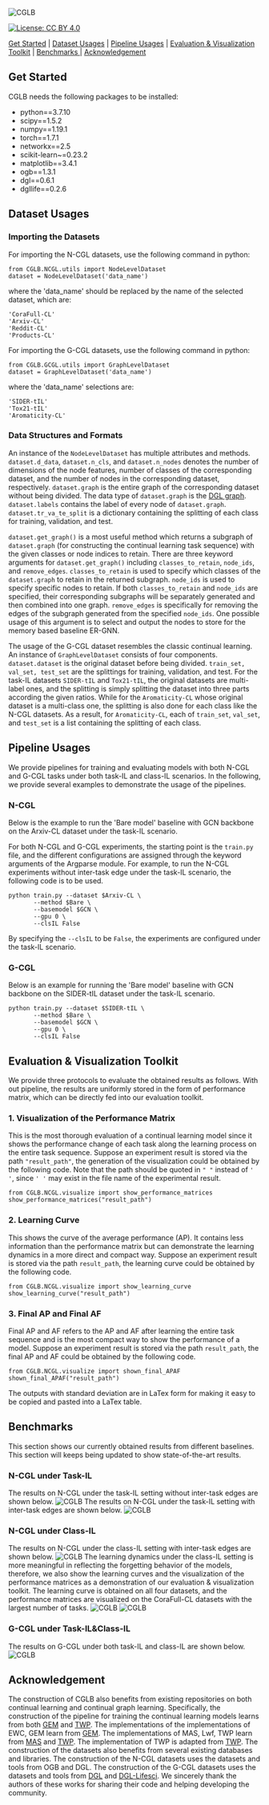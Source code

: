 ![CGLB](https://github.com/QueuQ/CGLB/blob/master/figures/logo2.png)

[![License: CC BY 4.0](https://img.shields.io/badge/License-CC_BY_4.0-lightgrey.svg)](https://creativecommons.org/licenses/by-nc/4.0/)

 <tr><td colspan="4"> <a href="#Get-Started">Get Started</a></td></tr> | <tr><td colspan="4"> <a href="#Dataset-Usages">Dataset Usages</a></td></tr> | <tr><td colspan="4"> <a href="#Pipeline-Usages">Pipeline Usages</a></td></tr> | <tr><td colspan="4"> <a href="#Evaluation-&-Visualization-Toolkit">Evaluation & Visualization Toolkit</a></td></tr> | <tr><td colspan="4"> <a href="#Benchmarks"> Benchmarks </a></td></tr> | <tr><td colspan="4"> <a href="#Acknowledgement"> Acknowledgement </a></td></tr>

 ## Get Started
 
 CGLB needs the following packages to be installed:
 
* python==3.7.10
* scipy==1.5.2
* numpy==1.19.1
* torch==1.7.1
* networkx==2.5
* scikit-learn~=0.23.2
* matplotlib==3.4.1
* ogb==1.3.1
* dgl==0.6.1
* dgllife==0.2.6
 
 ## Dataset Usages
 
 ### Importing the Datasets
 For importing the N-CGL datasets, use the following command in python:
 
 ```
 from CGLB.NCGL.utils import NodeLevelDataset
 dataset = NodeLevelDataset('data_name')
```
 
 where the 'data_name' should be replaced by the name of the selected dataset, which are:
 
 ```
 'CoraFull-CL'
 'Arxiv-CL'
 'Reddit-CL'
 'Products-CL'
 ```
 
 For importing the G-CGL datasets, use the following command in python:
 ```
 from CGLB.GCGL.utils import GraphLevelDataset
 dataset = GraphLevelDataset('data_name')
 ```
 
 where the 'data_name' selections are:
 ```
 'SIDER-tIL'
 'Tox21-tIL'
 'Aromaticity-CL'
 ```
 
 
 ### Data Structures and Formats
 
 An instance of the ```NodeLevelDataset``` has multiple attributes and methods. ```dataset.d_data```, ```dataset.n_cls```, and ```dataset.n_nodes``` denotes the number of dimensions of the node features, number of classes of the corresponding dataset, and the number of nodes in the corresponding dataset, respectively. ```dataset.graph``` is the entire graph of the corresponding dataset without being divided. The data type of ```dataset.graph``` is the [DGL graph](https://docs.dgl.ai/tutorials/blitz/index.html). ```dataset.labels``` contains the label of every node of ```dataset.graph```. ```dataset.tr_va_te_split``` is a dictionary containing the splitting of each class for training, validation, and test.
 
 ```dataset.get_graph()``` is a most useful method which returns a subgraph of ```dataset.graph``` (for constructing the continual learning task sequence) with the given classes or node indices to retain. There are three keyword arguments for ```dataset.get_graph()``` including ```classes_to_retain```, ```node_ids```, and ```remove_edges```. ```classes_to_retain``` is used to specify which classes of the ```dataset.graph``` to retain in the returned subgraph. ```node_ids``` is used to specify specific nodes to retain. If both ```classes_to_retain``` and ```node_ids``` are specified, their corresponding subgraphs will be separately generated and then combined into one graph. ```remove_edges``` is specifically for removing the edges of the subgraph generated from the specified ```node_ids```. One possible usage of this argument is to select and output the nodes to store for the memory based baseline ER-GNN.
 
 The usage of the G-CGL dataset resembles the classic continual learning. An instance of ```GraphLevelDataset``` consists of four components. ```dataset.dataset``` is the original dataset before being divided. ```train_set, val_set, test_set``` are the splittings for training, validation, and test. For the task-IL datasets ```SIDER-tIL``` and ```Tox21-tIL```, the original datasets are multi-label ones, and the splitting is simply splitting the dataset into three parts according the given ratios. While for the ```Aromaticity-CL``` whose original dataset is a multi-class one, the splitting is also done for each class like the N-CGL datasets. As a result, for ```Aromaticity-CL```, each of ```train_set```, ```val_set```, and ```test_set``` is a list containing the splitting of each class. 
 
 ## Pipeline Usages
 
 We provide pipelines for training and evaluating models with both N-CGL and G-CGL tasks under both task-IL and class-IL scenarios. In the following, we provide several examples to demonstrate the usage of the pipelines.
 ### N-CGL
 Below is the example to run the 'Bare model' baseline with GCN backbone on the Arxiv-CL dataset under the task-IL scenario. 
 
 For both N-CGL and G-CGL experiments, the starting point is the ```train.py``` file, and the different configurations are assigned through the keyword arguments of the Argparse module. For example, to run the N-CGL experiments without inter-task edge under the task-IL scenario, the following code is to be used.
 
 ```
 python train.py --dataset $Arxiv-CL \
        --method $Bare \
        --basemodel $GCN \
        --gpu 0 \
        --clsIL False
 ```
 By specifying the ```--clsIL``` to be ```False```, the experiments are configured under the task-IL scenario. 
 ### G-CGL
 Below is an example for running the 'Bare model' baseline with GCN backbone on the SIDER-tIL dataset under the task-IL scenario. 
 ```
 python train.py --dataset $SIDER-tIL \
        --method $Bare \
        --basemodel $GCN \
        --gpu 0 \
        --clsIL False
 ```
 
 
 ## Evaluation & Visualization Toolkit
 We provide three protocols to evaluate the obtained results as follows. With out pipeline, the results are uniformly stored in the form of performance matrix, which can be directly fed into our evaluation toolkit.
 
 ### 1. Visualization of the Performance Matrix
 
 This is the most thorough evaluation of a continual learning model since it shows the performance change of each task along the learning process on the entire task sequence. Suppose an experiment result is stored via the path ``` "result_path" ```, the generation of the visualization could be obtained by the following code. Note that the path should be quoted in ``` " " ``` instead of ``` ' ' ```, since ``` ' ' ``` may exist in the file name of the experimental result.
 ```
 from CGLB.NCGL.visualize import show_performance_matrices
 show_performance_matrices("result_path")
 ```
 
 ### 2. Learning Curve
 
 This shows the curve of the average performance (AP). It contains less information than the performance matrix but can demonstrate the learning dynamics in a more direct and compact way. Suppose an experiment result is stored via the path ```result_path```, the learning curve could be obtained by the following code.
 ```
 from CGLB.NCGL.visualize import show_learning_curve
 show_learning_curve("result_path")
 ```
 
 ### 3. Final AP and Final AF
 Final AP and AF refers to the AP and AF after learning the entire task sequence and is the most compact way to show the performance of a model. Suppose an experiment result is stored via the path ```result_path```, the final AP and AF could be obtained by the following code.
 ```
 from CGLB.NCGL.visualize import shown_final_APAF
 shown_final_APAF("result_path")
 ```
 The outputs with standard deviation are in LaTex form for making it easy to be copied and pasted into a LaTex table.
 
 
 ## Benchmarks
 This section shows our currently obtained results from different baselines. This section will keeps being updated to show state-of-the-art results.
 ### N-CGL under Task-IL
 The results on N-CGL under the task-IL setting without inter-task edges are shown below.
![CGLB](https://github.com/QueuQ/CGLB/blob/master/figures/ncgl_taskIL_no_crsedge.png)
 The results on N-CGL under the task-IL setting with inter-task edges are shown below.
![CGLB](https://github.com/QueuQ/CGLB/blob/master/figures/ncgl_taskIL_crsedge.png) 

### N-CGL under Class-IL
 The results on N-CGL under the class-IL setting with inter-task edges are shown below.
![CGLB](https://github.com/QueuQ/CGLB/blob/master/figures/ncgl_classIL_no_crsedge.png) 
The learning dynamics under the class-IL setting is more meaningful in reflecting the forgetting behavior of the models, therefore, we also show the learning curves and the visualization of the performance matrices as a demonstration of our evaluation & visualization toolkit. The learning curve is obtained on all four datasets, and the performance matrices are visualized on the CoraFull-CL datasets with the largest number of tasks.
![CGLB](https://github.com/QueuQ/CGLB/blob/master/figures/ncgl_classIL_no_crsedge_learning_curve.png) 
![CGLB](https://github.com/QueuQ/CGLB/blob/master/figures/ncgl_classIL_no_crsedge_performance_matrices_corafull.png) 
 
### G-CGL under Task-IL&Class-IL
 The results on G-CGL under both task-IL and class-IL are shown below.
![CGLB](https://github.com/QueuQ/CGLB/blob/master/figures/gcgl.png) 

 
 ## Acknowledgement
 The construction of CGLB also benefits from existing repositories on both continual learning and continual graph learning. Specifically, the construction of the pipeline for training the continual learning models learns from both [GEM](https://github.com/facebookresearch/GradientEpisodicMemory) and [TWP](https://github.com/hhliu79/TWP). The implementations of the implementations of EWC, GEM learn from [GEM](https://github.com/facebookresearch/GradientEpisodicMemory). The implementations of MAS, Lwf, TWP learn from [MAS](https://github.com/rahafaljundi/MAS-Memory-Aware-Synapses) and [TWP](https://github.com/hhliu79/TWP). The implementation of TWP is adapted from [TWP](https://github.com/hhliu79/TWP). The construction of the datasets also benefits from several existing databases and libraries. The construction of the N-CGL datasets uses the datasets and tools from OGB and DGL. The construction of the G-CGL datasets uses the datasets and tools from [DGL](https://docs.dgl.ai/) and [DGL-Lifesci](https://lifesci.dgl.ai/api/data.html).
We sincerely thank the authors of these works for sharing their code and helping developing the community.
